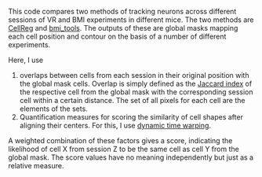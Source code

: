 This code compares two methods of tracking neurons across different sessions of VR and BMI experiments in different mice. The two methods are [CellReg](https://github.com/zivlab/CellReg) and [bmi_tools](https://github.com/catubc/bmi_tools). The outputs of these are global masks mapping each cell position and contour on the basis of a number of different experiments.

Here, I use

1. overlaps between cells from each session in their original position with the global mask cells. 
Overlap is simply defined as the [Jaccard index](https://en.wikipedia.org/wiki/Jaccard_index) of the respective cell from the global mask with the 
corresponding session cell within a certain distance. The set of all pixels for each cell are the elements of the sets.
2. Quantification measures for scoring the similarity of cell shapes after aligning their centers. 
For this, I use [dynamic time warping](https://en.wikipedia.org/wiki/Dynamic_time_warping).

A weighted combination of these factors gives a score, indicating the likelihood of cell X from session Z to be the same cell as cell Y from the global mask. The score values have no meaning independently but just as a relative measure.
